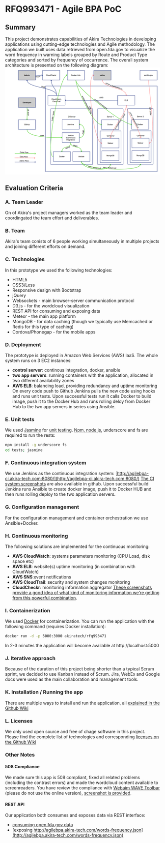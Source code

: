 # RFQ993471 - Agile BPA PoC

## Summary

This project demonstrates capabilities of Akira Technologies in developing applications using cutting-edge technologies and Agile methodology.
The application we built uses data retrieved from open.fda.gov to visualize the word frequency in warning labels grouped by Route and Product Type categories and sorted by frequency of occurrence.
The overall system architecture is presented on the following diagram:
![Akira TEchnologies Agile BPA PoC Architecture](/doc/architecture/architecture.png)

## Evaluation Criteria

### A. Team Leader

On of Akira's project managers worked as the team leader and coordingated the team effort and deliverables.

### B. Team

Akira's team conists of 6 people working simultaneously in multiple projects and joining different efforts on demand.

### C. Technologies
  In this prototype we used the following technologies:
  * HTML5
  * CSS3/Less
  * Responsive design with Bootstrap
  * jQuery
  * Websockets - main browser-server communication protocol
  * D3.js - for the wordcloud visualization
  * REST API for consuming and exposing data
  * Meteor - the main app platform
  * MongoDB - for data caching (though we typically use Memcached or Redis for this type of caching)
  * Cordova/Phonegap - for the mobile apps

### D. Deployment
  The prototype is deployed in Amazon Web Services (AWS) IaaS.
  The whole system runs on 3 EC2 instances:
  * __control server__: continous integration, docker, ansible
  * __two app servers__: running containers with the application, allocated in two different availability zones
  * __AWS ELB__: balancing load, providing redundancy and uptime monitoring
  On every code push to Github Jenkins pulls the new code using hooks and runs unit tests. Upon successful tests run it calls Docker to build image, push it to the Docker Hub and runs rolling deloy from Docker Hub to the two app servers in series using Ansible.

### E. Unit tests
  We used [Jasmine](http://jasmine.github.io/) for [unit testing](/tests). [Npm, node.js](https://nodejs.org/download/), underscore and fs are required to run the rests:

  ```sh
  npm install -g underscore fs
  cd tests; jasmine
  ```

### F. Continuous integration system
We use Jenkins as the continuous integration system: [http://agilebpa-ci.akira-tech.com:8080/](http://agilebpa-ci.akira-tech.com:8080/)
[The CI system screenshots](/doc/continuous_integration) are also available in github.
Upon successful build Jenkins runs Ansible to create docker image, push it to Docker HUB and then runs rolling deploy to the two application servers.

### G. Configuration management
For the configuration management and container orchestration we use Ansible+Docker.

### H. Continuous monitoring
 The following solutions are implemented for the continuous monitoring:
 * __AWS CloudWatch__: systems parameters monitoring (CPU Load, disk space etc)
 * __AWS ELB__: website(s) uptime monitoring (in combination with CloudWatch)
 * __AWS SNS__:event notifications
 * __AWS CloudTrail__: security and system changes monitoring
 * __CloudCheckr__: monitoring information aggregator
 [These screenshots provide a good idea of what kind of monitoring information we're getting from this powerful combination](/doc/continuous_monitoring).

### I. Containerization
We used [Docker](http://docker.com) for containerization.
You can run the application with the following command (requires Docker installation):

```sh
docker run -d -p 5000:3000 akiratech/rfq993471
```

In 2-3 minutes the application will become available at http://localhost:5000

### J. Iterative approach
Because of the duration of this project being shorter than a typical Scrum sprint, we decided to use Kanban instead of Scrum.
Jira, WebEx and Google docs were used as the main collaboration and management tools.

### K. Installation / Running the app
There are multiple ways to install and run the application, all [explained in the Github Wiki](/wiki/Installing-and-Running-the-Application)

### L. Licenses

We only used open source and free of chage software in this project.
Please find the complete list of technologies and corresponding [licenses on the Github Wiki](/wiki/Software-Licenses)

### Other Notes

#### 508 Compliance

We made sure this app is 508 compliant, fixed all related problems (including the contrast errors) and made the wordcloud content available to screenreaders.
You have review the compliance with <a href="https://wave.webaim.org/toolbar/">Webaim WAVE Toolbar</a> (please do not use the online version), [screenshot is provided](/doc/508/508.png).

#### REST API
  Our application both consumes and exposes data via REST interface:
  * [consuming open.fda.gov data](https://api.fda.gov/drug/label.json?api_key=AKIRA_API_KEY&search=effective_time:[20130601+TO+20140731]+AND+_exists_:warnings&limit=100)
  * [exposing http://agilebpa.akira-tech.com/words-frequency.json](http://agilebpa.akira-tech.com/words-frequency.json)
